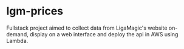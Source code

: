 # lgm-prices

Fullstack project aimed to collect data from LigaMagic's website on-demand, display on a web interface and deploy the api in AWS using Lambda.
